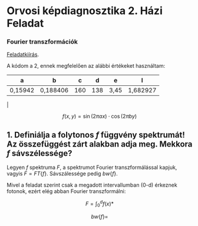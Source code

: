 <!--- <center> <h1>Orvosi képdiagnosztika 1. Házi Feladat</h1> </center>
<center> <h3>képalkotás modellezése
lineáris rendszerekkel</h3> </center>-->

# Orvosi képdiagnosztika 2. Házi Feladat
### Fourier transzformációk

[Feladatkiírás](http://home.mit.bme.hu/~hadhazi/Oktatas/OKD22/HF2/Fourier.pdf).

A kódom a 2, ennek megfelelően az alábbi értékeket használtam:

|a|b|c|d|e|I|
|:---:|:---:|:---:|:---:|:---:|:---:|
|0,15942 |0,188406|160|138|3,45|1,682927
|


$$ f(x,y) = \sin(2\pi ax)  \cdot \cos(2\pi b y)$$

## 1. Definiálja a folytonos $f$ függvény spektrumát! Az összefüggést zárt alakban adja meg. Mekkora $f$ sávszélessége?

Legyen $f$ spektruma $F$, a spektrumot Fourier transzformálással kapjuk, vagyis $F = FT\lbrace f \rbrace$. Sávszálessége pedig $bw\lbrace f
 \rbrace$.

 Mivel a feladat szerint csak a megadott intervallumban (0-d) érkeznek fotonok, ezért elég abban Fourier transzformálni:

 $$ F = \int_0^d f(x) * $$

 $$ bw\lbrace f \rbrace = $$